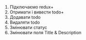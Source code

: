1. Підключаємо redux+
2. Отримати і вивести todo+
3. Додавати todo
4. Видаляти todo
5. Змінювати статус
6. Змінювати поля Title & Description